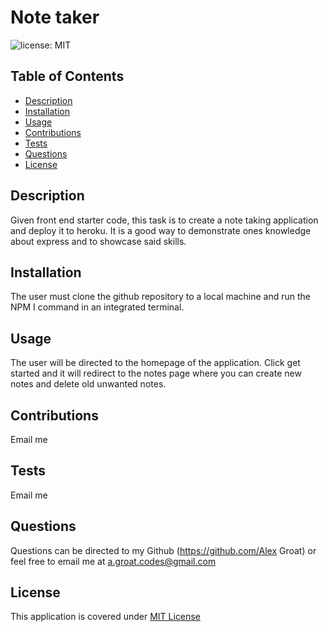 # Note taker

![license: MIT](https://img.shields.io/badge/license-MIT-blue)

## Table of Contents 
- [Description](#Description)
- [Installation](#Installation)
- [Usage](#Usage)
- [Contributions](#Contributions)
- [Tests](#Tests)
- [Questions](#Questions)
- [License](#License)
    
## Description
Given front end starter code, this task is to create a note taking application and deploy it to heroku. It is a good way to demonstrate ones knowledge about express and to showcase said skills. 
    
## Installation
The user must clone the github repository to a local machine and run the NPM I command in an integrated terminal.
    
## Usage 
The user will be directed to the homepage of the application. Click get started and it will redirect to the notes page where you can create new notes and delete old unwanted notes.
        
## Contributions
Email me
    
## Tests
Email me
    
## Questions 
Questions can be directed to my Github (https://github.com/Alex Groat) or feel free to email me at a.groat.codes@gmail.com 

## License 
This application is covered under [MIT License](https://opensource.org/licenses/MIT) 
